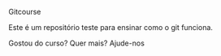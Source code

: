 Gitcourse

Este é um repositório teste para ensinar como o git funciona.

Gostou do curso? Quer mais? Ajude-nos